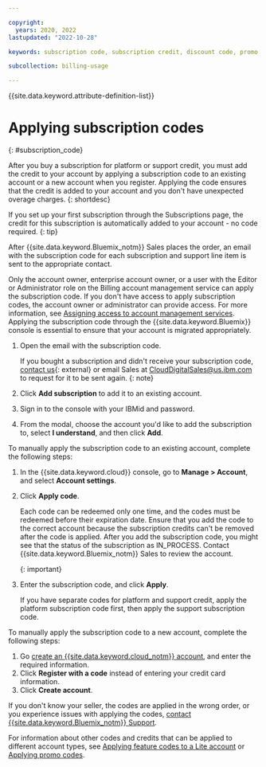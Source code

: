 ```yaml
---

copyright:
  years: 2020, 2022
lastupdated: "2022-10-28"

keywords: subscription code, subscription credit, discount code, promo code, feature code

subcollection: billing-usage

---
```


{{site.data.keyword.attribute-definition-list}}

# Applying subscription codes
{: #subscription_code}

After you buy a subscription for platform or support credit, you must add the credit to your account by applying a subscription code to an existing account or a new account when you register. Applying the code ensures that the credit is added to your account and you don't have unexpected overage charges.
{: shortdesc}

If you set up your first subscription through the Subscriptions page, the credit for this subscription is automatically added to your account - no code required.
{: tip}

After {{site.data.keyword.Bluemix_notm}} Sales places the order, an email with the subscription code for each subscription and support line item is sent to the appropriate contact.

Only the account owner, enterprise account owner, or a user with the Editor or Administrator role on the Billing account management service can apply the subscription code. If you don't have access to apply subscription codes, the account owner or administrator can provide access. For more information, see [Assigning access to account management services](/docs/account?topic=account-account-services). Applying the subscription code through the {{site.data.keyword.Bluemix}} console is essential to ensure that your account is migrated appropriately.

1. Open the email with the subscription code.

    If you bought a subscription and didn't receive your subscription code, [contact us](https://www.ibm.com/cloud?contactmodule){: external} or email Sales at CloudDigitalSales@us.ibm.com to request for it to be sent again.
    {: note}

2. Click **Add subscription** to add it to an existing account.
3. Sign in to the console with your IBMid and password.
4. From the modal, choose the account you'd like to add the subscription to, select **I understand**, and then click **Add**.

To manually apply the subscription code to an existing account, complete the following steps:

1. In the {{site.data.keyword.cloud}} console, go to **Manage > Account**, and select **Account settings**.
1. Click **Apply code**.

   Each code can be redeemed only one time, and the codes must be redeemed before their expiration date. Ensure that you add the code to the correct account because the subscription credits can't be removed after the code is applied. After you add the subscription code, you might see that the status of the subscription as IN_PROCESS. Contact {{site.data.keyword.Bluemix_notm}} Sales to review the account.

   {: important}

1. Enter the subscription code, and click **Apply**.

   If you have separate codes for platform and support credit, apply the platform subscription code first, then apply the support subscription code.

To manually apply the subscription code to a new account, complete the following steps:

1. Go [create an {{site.data.keyword.cloud_notm}} account](/registration), and enter the required information.
1. Click **Register with a code** instead of entering your credit card information.
1. Click **Create account**.

If you don't know your seller, the codes are applied in the wrong order, or you experience issues with applying the codes, [contact {{site.data.keyword.Bluemix_notm}} Support](/docs/get-support?topic=get-support-using-avatar).

For information about other codes and credits that can be applied to different account types, see [Applying feature codes to a Lite account](/docs/account?topic=account-codes) or [Applying promo codes](/docs/billing-usage?topic=billing-usage-applying-promo-codes).
